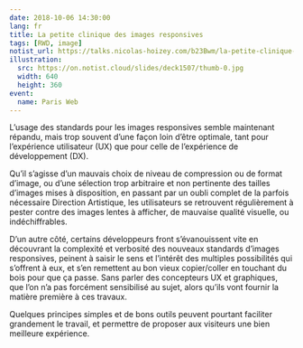 ```yaml
---
date: 2018-10-06 14:30:00
lang: fr
title: La petite clinique des images responsives
tags: [RWD, image]
notist_url: https://talks.nicolas-hoizey.com/b23Bwm/la-petite-clinique-des-images-responsives
illustration:
  src: https://on.notist.cloud/slides/deck1507/thumb-0.jpg
  width: 640
  height: 360
event:
  name: Paris Web
---
```


L’usage des standards pour les images responsives semble maintenant répandu, mais trop souvent d’une façon loin d’être optimale, tant pour l’expérience utilisateur (UX) que pour celle de l’expérience de développement (DX).

Qu’il s’agisse d’un mauvais choix de niveau de compression ou de format d’image, ou d’une sélection trop arbitraire et non pertinente des tailles d’images mises à disposition, en passant par un oubli complet de la parfois nécessaire Direction Artistique, les utilisateurs se retrouvent régulièrement à pester contre des images lentes à afficher, de mauvaise qualité visuelle, ou indéchiffrables.

D’un autre côté, certains développeurs front s’évanouissent vite en découvrant la complexité et verbosité des nouveaux standards d’images responsives, peinent à saisir le sens et l’intérêt des multiples possibilités qui s’offrent à eux, et s’en remettent au bon vieux copier/coller en touchant du bois pour que ça passe. Sans parler des concepteurs UX et graphiques, que l’on n’a pas forcément sensibilisé au sujet, alors qu’ils vont fournir la matière première à ces travaux.

Quelques principes simples et de bons outils peuvent pourtant faciliter grandement le travail, et permettre de proposer aux visiteurs une bien meilleure expérience.

